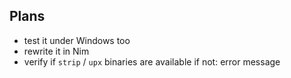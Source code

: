 Plans
-----

* test it under Windows too
* rewrite it in Nim
* verify if `strip` / `upx` binaries are available
  if not: error message
